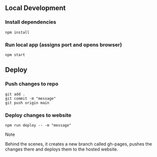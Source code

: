 
## Local Development

### Install dependencies
```
npm install
```

### Run local app (assigns port and opens browser)
```
npm start
```

## Deploy

### Push changes to repo
```
git add . 
git commit -m "message"
git push origin main
```

### Deploy changes to website
```
npm run deploy -- -m "message"
```
> [!NOTE]  
> Behind the scenes, it creates a new branch called gh-pages, pushes the changes there and deploys them to the hosted website.


